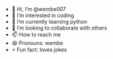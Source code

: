 - 👋 Hi, I’m @wembe007
- 👀 I’m interested in coding
- 🌱 I’m currently learning python
- 💞️ I’m looking to collaborate with others
- 📫 How to reach me 
- 😄 Pronouns: wembe
- ⚡ Fun fact: loves jokes

<!---
wembe007/wembe007 is a ✨ special ✨ repository because its `README.md` (this file) appears on your GitHub profile.
You can click the Preview link to take a look at your changes.
--->
